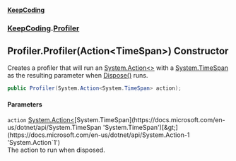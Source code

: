 #### [KeepCoding](index.md 'index')
### [KeepCoding](KeepCoding.md 'KeepCoding').[Profiler](Profiler.md 'KeepCoding.Profiler')
## Profiler.Profiler(Action&lt;TimeSpan&gt;) Constructor
Creates a profiler that will run an [System.Action&lt;&gt;](https://docs.microsoft.com/en-us/dotnet/api/System.Action-1 'System.Action`1') with a [System.TimeSpan](https://docs.microsoft.com/en-us/dotnet/api/System.TimeSpan 'System.TimeSpan') as the resulting parameter when [Dispose()](Profiler.Dispose().md 'KeepCoding.Profiler.Dispose()') runs.  
```csharp
public Profiler(System.Action<System.TimeSpan> action);
```
#### Parameters
<a name='KeepCoding.Profiler.Profiler(System.Action.System.TimeSpan.).action'></a>
`action` [System.Action&lt;](https://docs.microsoft.com/en-us/dotnet/api/System.Action-1 'System.Action`1')[System.TimeSpan](https://docs.microsoft.com/en-us/dotnet/api/System.TimeSpan 'System.TimeSpan')[&gt;](https://docs.microsoft.com/en-us/dotnet/api/System.Action-1 'System.Action`1')  
The action to run when disposed.
  

